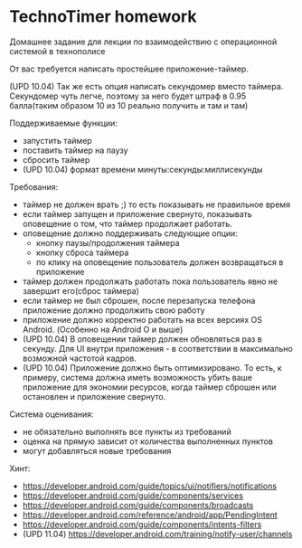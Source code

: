 # TechnoTimer homework
Домашнее задание для лекции по взаимодействию с операционной системой в технополисе

От вас требуется написать простейшее приложение-таймер.

(UPD 10.04) Так же есть опция написать секундомер вместо таймера. Секундомер чуть легче, поэтому за него будет штраф в 0.95 балла(таким образом 10 из 10 реально получить и там и там)

Поддерживаемые функции:
* запустить таймер
* поставить таймер на паузу
* сбросить таймер
* (UPD 10.04) формат времени минуты:секунды:миллисекунды

Требования:
* таймер не должен врать ;) то есть показывать не правильное время
* если таймер запущен и приложение свернуто, показывать оповещение о том, что таймер продолжает работать.
* оповещение должно поддерживать следующие опции:
  * кнопку паузы/продолжения таймера
  * кнопку сброса таймера
  * по клику на оповещение пользователь должен возвращаться в приложение
* таймер должен продолжать работать пока пользователь явно не завершит его(сброс таймера)
* если таймер не был сброшен, после перезапуска телефона приложение должно продолжить свою работу
* приложение должно корректно работать на всех версиях OS Android. (Особенно на Android O и выше)
* (UPD 10.04) В оповещении таймер должен обновляться раз в секунду. Для UI внутри приложения - в соответствии в максимально возможной частотой кадров.
* (UPD 10.04) Приложение должно быть оптимизировано. То есть, к примеру, система должна иметь возможность убить ваше приложение для экономии ресурсов, когда таймер сброшен или остановлен и приложение свернуто.

Система оценивания:
* не обязательно выполнять все пункты из требований
* оценка на прямую зависит от количества выполненных пунктов
* могут добавляться новые требования


Хинт:
* https://developer.android.com/guide/topics/ui/notifiers/notifications
* https://developer.android.com/guide/components/services
* https://developer.android.com/guide/components/broadcasts
* https://developer.android.com/reference/android/app/PendingIntent
* https://developer.android.com/guide/components/intents-filters
* (UPD 11.04) https://developer.android.com/training/notify-user/channels
